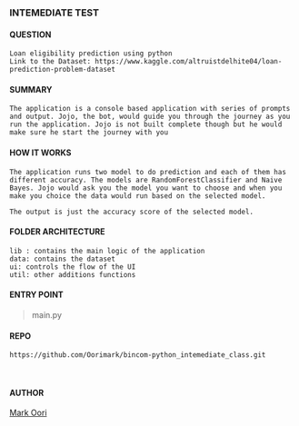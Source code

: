 ### INTEMEDIATE TEST

#### QUESTION
    Loan eligibility prediction using python
    Link to the Dataset: https://www.kaggle.com/altruistdelhite04/loan-prediction-problem-dataset

#### SUMMARY
    The application is a console based application with series of prompts and output. Jojo, the bot, would guide you through the journey as you run the application. Jojo is not built complete though but he would make sure he start the journey with you

#### HOW IT WORKS
    The application runs two model to do prediction and each of them has different accuracy. The models are RandomForestClassifier and Naive Bayes. Jojo would ask you the model you want to choose and when you make you choice the data would run based on the selected model.

    The output is just the accuracy score of the selected model.


#### FOLDER ARCHITECTURE
    lib : contains the main logic of the application
    data: contains the dataset
    ui: controls the flow of the UI
    util: other additions functions

#### ENTRY POINT
  > main.py

#### REPO
    https://github.com/Oorimark/bincom-python_intemediate_class.git
<br>

#### AUTHOR
[Mark Oori](https://github.com/Oorimark/)